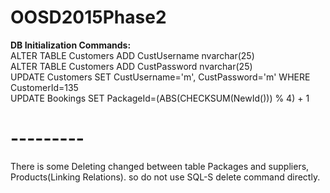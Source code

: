 # OOSD2015Phase2
**DB Initialization Commands:**  
ALTER TABLE Customers ADD CustUsername nvarchar(25)  
ALTER TABLE Customers ADD CustPassword nvarchar(25)  
UPDATE Customers SET CustUsername='m', CustPassword='m' WHERE CustomerId=135  
UPDATE Bookings SET PackageId=(ABS(CHECKSUM(NewId())) % 4) + 1  
# ---------
There is some Deleting changed between table Packages and suppliers, Products(Linking Relations). so do not use SQL-S delete command directly.
